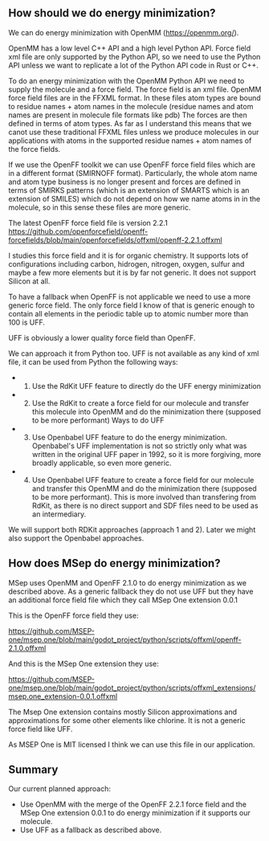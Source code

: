 ## How should we do energy minimization?

We can do energy minimization with OpenMM (https://openmm.org/).

OpenMM has a low level C++ API and a high level Python API. Force field xml file are only supported by the Python API, so we need to use the Python API unless we want to replicate a lot of the Python API code in Rust or C++.

To do an energy minimization with the OpenMM Python API we need to supply the molecule
and a force field. The force field is an xml file.
OpenMM force field files are in the FFXML format.
In these files atom types are bound to residue names + atom names in the molecule (residue names and atom names are present in molecule file formats like pdb)
The forces are then defined in terms of atom types.
As far as I understand this means that we canot use these traditional FFXML files unless
we produce molecules in our applications with atoms in the supported residue names + atom names of the force fields.

If we use the OpenFF toolkit we can use OpenFF force field files which are in a different format (SMIRNOFF format). Particularly, the whole atom name and atom type business is no longer present and forces are defined in terms of SMIRKS patterns (which is an extension of SMARTS which is an extension of SMILES) which do not depend on how we name atoms in in the molecule, so in this sense these files are more generic.

The latest OpenFF force field file is version 2.2.1
https://github.com/openforcefield/openff-forcefields/blob/main/openforcefields/offxml/openff-2.2.1.offxml

I studies this force field and it is for organic chemistry. It supports lots of configurations including carbon, hidrogen, nitrogen, oxygen, sulfur and maybe a few more elements but it is by far not generic. It does not support Silicon at all.

To have a fallback when OpenFF is not applicable we need to use a more generic force field. The only force field I know of that is generic enough to contain all elements in the periodic table up to atomic number more than 100 is UFF.

UFF is obviously a lower quality force field than OpenFF.

We can approach it from Python too.
UFF is not available as any kind of xml file, it can be used from Python the following ways:

- 1. Use the RdKit UFF feature to directly do the UFF energy minimization
- 2. Use the RdKit to create a force field for our molecule and transfer this molecule into OpenMM and do the minimization there (supposed to be more performant)
Ways to do UFF 
- 3. Use Openbabel UFF feature to do the energy minimization. Openbabel's UFF implementation is not so strictly only what was written in the original UFF paper in 1992, so it is more forgiving, more broadly applicable, so even more generic.
- 4. Use Openbabel UFF feature to create a force field for our molecule and transfer this OpenMM and do the minimization there (supposed to be more performant). This is more involved than transfering from RdKit, as there is no direct support and SDF files need to be used as an intermediary.

We will support both RDKit approaches (approach 1 and 2). Later we might also support the Openbabel approaches.

## How does MSep do energy minimization?

MSep uses OpenMM and OpenFF 2.1.0 to do energy minimization as we described above.
As a generic fallback they do not use UFF but they have an additional force field file
which they call MSep One extension 0.0.1

This is the OpenFF force field they use:

https://github.com/MSEP-one/msep.one/blob/main/godot_project/python/scripts/offxml/openff-2.1.0.offxml

And this is the MSep One extension they use:

https://github.com/MSEP-one/msep.one/blob/main/godot_project/python/scripts/offxml_extensions/msep.one_extension-0.0.1.offxml

The Msep One extension contains mostly Silicon approximations and approximations for some other elements like chlorine. It is not a generic force field like UFF.

As MSEP One is MIT licensed I think we can use this file in our application.

## Summary

Our current planned approach:
- Use OpenMM with the merge of the OpenFF 2.2.1 force field and the MSep One extension 0.0.1 to do energy minimization if it supports our molecule.
- Use UFF as a fallback as described above.

